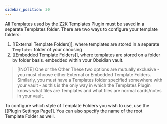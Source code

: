 ```yaml
---
sidebar_position: 30
---
```

All Templates used by the Z2K Templates Plugin must be saved in a separate Templates folder. There are two ways to configure your template folders:

1. [[External Template Folders]], where templates are stored in a separate `Templates` folder of your choosing
2. [[Embedded Template Folders]], where templates are stored on a folder by folder basis, embedded within your Obsidian vault. 


> [!NOTE] One or the Other
> These two options are mutually exclusive - you must choose either External or Embedded Template Folders. Similarly, you must have a Templates folder specified somewhere with your vault - as this is the only way in which the Templates Plugin knows what files are Templates and what files are normal cards/notes in your vault. 

To configure which style of Template Folders you wish to use, use the [[Plugin Settings Page]]. You can also specify the name of the root Template Folder as well. 

